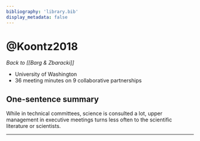 ```yaml
---
bibliography: 'library.bib'
display_metadata: false
---
```


# @Koontz2018

_Back to [[Barg & Zbaracki]]_

* University of Washington
* 36 meeting minutes on 9 collaborative partnerships

## One-sentence summary

While in technical committees, science is consulted a lot, upper management in executive meetings turns less often to the scientific literature or scientists.

---